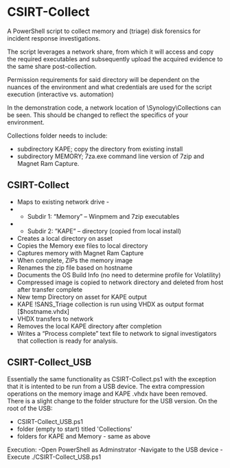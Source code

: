 # CSIRT-Collect
A PowerShell script to collect memory and (triage) disk forensics for incident response investigations.

The script leverages a network share, from which it will access and copy the required executables and subsequently upload the acquired evidence to the same share post-collection.

Permission requirements for said directory will be dependent on the nuances of the environment and what credentials are used for the script execution (interactive vs. automation)

In the demonstration code, a network location of \\Synology\Collections can be seen. This should be changed to reflect the specifics of your environment.

Collections folder needs to include:
- subdirectory KAPE; copy the directory from existing install
- subdirectory MEMORY; 7za.exe command line version of 7zip and Magnet Ram Capture.


## CSIRT-Collect

- Maps to existing network drive -
- - Subdir 1: “Memory” – Winpmem and 7zip executables
- - Subdir 2: ”KAPE” – directory (copied from local install)
- Creates a local directory on asset
- Copies the Memory exe files to local directory
- Captures memory with Magnet Ram Capture
- When complete, ZIPs the memory image
- Renames the zip file based on hostname
- Documents the OS Build Info (no need to determine profile for Volatility)
- Compressed image is copied to network directory and deleted from host after transfer complete
- New temp Directory on asset for KAPE output
- KAPE !SANS_Triage collection is run using VHDX as output format [$hostname.vhdx]
- VHDX transfers to network
- Removes the local KAPE directory after completion
- Writes a “Process complete” text file to network to signal investigators that collection is ready for analysis.

## CSIRT-Collect_USB

Essentially the same functionality as CSIRT-Collect.ps1 with the exception that it is intented to be run from a USB device. The extra compression operations on the memory image and KAPE .vhdx have been removed.
There is a slight change to the folder structure for the USB version.
On the root of the USB:
- CSIRT-Collect_USB.ps1
- folder (empty to start) titled 'Collections'
- folders for KAPE and Memory - same as above

Execution:
-Open PowerShell as Adminstrator
-Navigate to the USB device
-Execute ./CSIRT-Collect_USB.ps1



